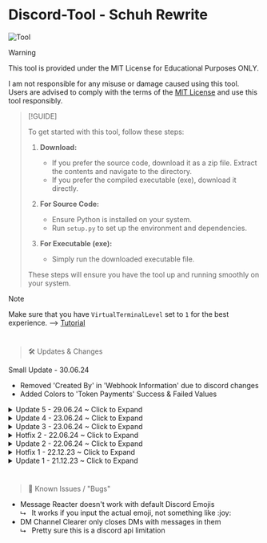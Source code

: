 # Discord-Tool - Schuh Rewrite
![Tool](https://schuh.wtf/resources/images/sr.png)
<br>
> [!WARNING]
> 
> This tool is provided under the MIT License for Educational Purposes ONLY.
> 
> I am not responsible for any misuse or damage caused using this tool. Users are advised to comply with the terms of the [MIT License](https://github.com/Schuh1337/Discord-MultiTool?tab=MIT-1-ov-file) and use this tool responsibly.

> [!GUIDE]
> 
> To get started with this tool, follow these steps:
> 
> 1. **Download:**
>    - If you prefer the source code, download it as a zip file. Extract the contents and navigate to the directory.
>    - If you prefer the compiled executable (exe), download it directly.
> 
> 2. **For Source Code:**
>    - Ensure Python is installed on your system.
>    - Run `setup.py` to set up the environment and dependencies.
> 
> 3. **For Executable (exe):**
>    - Simply run the downloaded executable file.
> 
> These steps will ensure you have the tool up and running smoothly on your system.


> [!NOTE]
> Make sure that you have `VirtualTerminalLevel` set to `1` for the best experience. --> [Tutorial](https://www.youtube.com/watch?v=HeJOyEw3RtM)

#
> 🛠️ Updates & Changes

Small Update - 30.06.24
<br>
* Removed 'Created By' in 'Webhook Information' due to discord changes
* Added Colors to 'Token Payments' Success & Failed Values

<details>
<summary>Update 5 - 29.06.24 ~ Click to Expand</summary>
<br>
  
* Added 'Token Payments'

</details>

<details>
<summary>Update 4 - 23.06.24 ~ Click to Expand</summary>
<br>
  
* Added 'Token Login'

</details>

<details>
<summary>Update 3 - 23.06.24 ~ Click to Expand</summary>
<br>

* Added Custom Emoji support to 'Animated Status'
* Added Choice between 'Plain Text' Statuses and 'Emoji & Text' Statuses to 'Animated Status'

</details>

<details>
<summary>Hotfix 2 - 22.06.24 ~ Click to Expand</summary>
<br>

* Fixed Animated Stickers being downloaded as Static

</details>

<details>
<summary>Update 2 - 22.06.24 ~ Click to Expand</summary>
<br>

* Added 'Scrape Emojis'
* Added 'Scrape Stickers'

</details>

<details>
<summary>Hotfix 1 - 22.12.23 ~ Click to Expand</summary>
<br>
  
* Added .strip() to the validate_input function to remove leading and trailing Spaces
* Other minor fixes & adjustments

</details>

<details>
<summary>Update 1 - 21.12.23 ~ Click to Expand</summary>
<br>

* Added 'Remove Hypesquad' to HypeSquad Changer
* Added 'IP Address Lookup'
* Improved Channel Monitoring
* Improved Inputs

</details>

#
> 🚨 Known Issues / "Bugs"
* Message Reacter doesn't work with default Discord Emojis<br>
  ⮡&nbsp;&nbsp; It works if you input the actual emoji, not something like :​joy​:<br>
* DM Channel Clearer only closes DMs with messages in them<br>
  ⮡ &nbsp;&nbsp;Pretty sure this is a discord api limitation<br>
